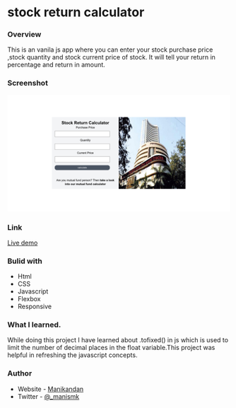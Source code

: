 # stock return calculator

### Overview
This is an vanila js app where you can enter your stock purchase price ,stock quantity and stock current price of stock. It will tell your return in percentage and return in amount.

### Screenshot
![](https://github.com/manismk/stock_return_calculator/blob/a568055b3adf0b02833b2fabb32e5c4fa4971aac/Stock%20Return%20Calculator.png)

### Link
[Live demo](https://stock-return.netlify.app/)

### Bulid with
 - Html
 - CSS
 - Javascript
 - Flexbox
 - Responsive

### What I learned.

While doing this project I have learned about .tofixed() in js which is used to limit the number of decimal places in the float variable.This project was helpful in refreshing the javascript concepts.

### Author

- Website - [Manikandan](https://manikandan.netlify.app/)
- Twitter - [@_manismk](https://www.twitter.com/_manismk)
